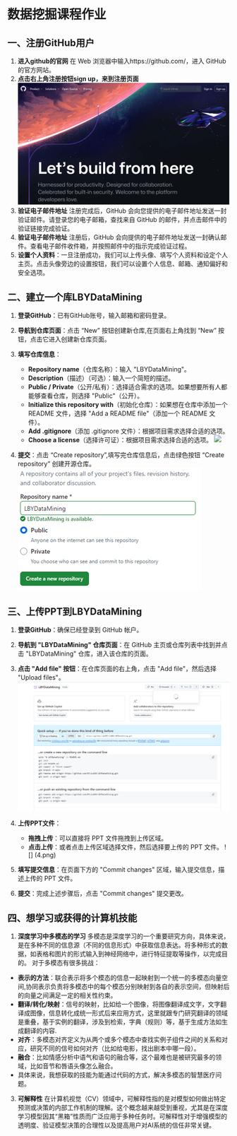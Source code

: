 # 数据挖掘课程作业

## 一、注册GitHub用户
 
1. **进入github的官网**
在 Web 浏览器中输入https://github.com/，进入 GitHub 的官方网站。
2. **点击右上角注册按钮sign up，来到注册页面**
![](1.png)
3. **验证电子邮件地址**
   注册完成后，GitHub 会向您提供的电子邮件地址发送一封验证邮件。请登录您的电子邮箱，查找来自 GitHub 的邮件，并点击邮件中的验证链接完成验证。
4. **验证电子邮件地址**
   注册后，GitHub 会向提供的电子邮件地址发送一封确认邮件。查看电子邮件收件箱，并按照邮件中的指示完成验证过程。
6. **设置个人资料**：一旦注册成功，我们可以上传头像、填写个人资料和设定个人主页。点击头像旁边的设置按钮，我们可以设置个人信息、邮箱、通知偏好和安全选项。

## 二、建立一个库LBYDataMining

1. **登录GitHub**：已有GitHub账号，输入邮箱和密码登录。

2. **导航到仓库页面**：点击 “New” 按钮创建新仓库,在页面右上角找到 “New” 按钮，点击它进入创建新仓库页面。
3. **填写仓库信息**：
   - **Repository name**（仓库名称）：输入 "LBYDataMining"。
   - **Description**（描述）（可选）：输入一个简短的描述。
   - **Public / Private**（公开/私有）：选择适合需求的选项。如果想要所有人都能够查看仓库，则选择 "Public"（公开）。
   - **Initialize this repository with**（初始化仓库）：如果想在仓库中添加一个 README 文件，选择 "Add a README file"（添加一个 README 文件）。
   - **Add .gitignore**（添加 .gitignore 文件）：根据项目需求选择合适的选项。
   - **Choose a license**（选择许可证）：根据项目需求选择合适的选项。
   ![](6.png)
4. **提交**：点击 “Create repository”,填写完仓库信息后，点击绿色按钮 “Create repository” 创建开源仓库。
![](2.png)
## 三、上传PPT到LBYDataMining

1. **登录GitHub**：确保已经登录到 GitHub 帐户。

2. **导航到 "LBYDataMining" 仓库页面**：在 GitHub 主页或仓库列表中找到并点击 "LBYDataMining" 仓库，进入该仓库的页面。

3. **点击 "Add file" 按钮**：在仓库页面的右上角，点击 "Add file"，然后选择 "Upload files"。
![](3.png)
4. **上传PPT文件**：
   - **拖拽上传**：可以直接将 PPT 文件拖拽到上传区域。
   - **点击上传**：或者点击上传区域选择文件，然后选择要上传的 PPT 文件。
![]  (4.png)
5. **填写提交信息**：在页面下方的 "Commit changes" 区域，输入提交信息，描述上传的 PPT 文件。

6. **提交**：完成上述步骤后，点击 "Commit changes" 提交更改。
## 四、想学习或获得的计算机技能
1. **深度学习中多模态的学习**
   多模态是深度学习的一个重要研究方向，具体来说，是在多种不同的信息源（不同的信息形式）中获取信息表达。将多种形式的数据，如表格和图片的形式输入到神经网络中，进行特征提取等操作，以完成目的。
对于多模态有很多挑战：
 - **表示的方法**：联合表示将多个模态的信息一起映射到一个统一的多模态向量空间,协同表示负责将多模态中的每个模态分别映射到各自的表示空间，但映射后的向量之间满足一定的相关性约束。
 - **翻译/转化/映射**：信号的映射，比如给一个图像，将图像翻译成文字，文字翻译成图像，信息转化成统一形式后来应用方式，这里就跟专门研究翻译的领域是重叠，基于实例的翻译，涉及到检索，字典（规则）等，基于生成方法如生成翻译的内容.
 - **对齐**：多模态对齐定义为从两个或多个模态中查找实例子组件之间的关系和对应，研究不同的信号如何对齐（比如给电影，找出剧本中哪一段）。
 - **融合**：比如情感分析中语气和语句的融合等，这个最难也是被研究最多的领域，比如音节和唇语头像怎么融合。
 - 具体来说，我想获取的技能为能通过代码的方式，解决多模态的智慧医疗问题。
3. **可解释性**
   在计算机视觉（CV）领域中，可解释性指的是对模型如何做出特定预测或决策的内部工作机制的理解。这个概念越来越受到重视，尤其是在深度学习模型因其“黑箱”性质而广泛应用于多种任务时。可解释性对于增强模型的透明度、验证模型决策的合理性以及提高用户对AI系统的信任非常关键。
